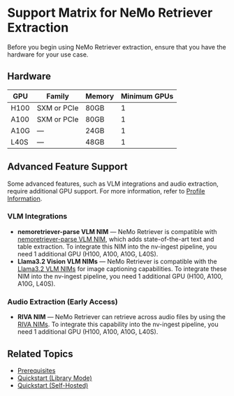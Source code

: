 # Support Matrix for NeMo Retriever Extraction

Before you begin using NeMo Retriever extraction, ensure that you have the hardware for your use case.


## Hardware

| GPU    | Family      | Memory | Minimum GPUs |
|--------|-------------|--------|--------------|
| H100   | SXM or PCIe | 80GB   | 1            |
| A100   | SXM or PCIe | 80GB   | 1            |
| A10G   | —           | 24GB   | 1            |
| L40S   | —           | 48GB   | 1            |



## Advanced Feature Support

Some advanced features, such as VLM integrations and audio extraction, require additional GPU support. 
For more information, refer to [Profile Information](quickstart-guide.md#profile-information).


### VLM Integrations

- **nemoretriever-parse VLM NIM** — NeMo Retriever is compatible with [nemoretriever-parse VLM NIM](https://build.nvidia.com/nvidia/nemoretriever-parse), which adds state-of-the-art text and table extraction. To integrate this NIM into the nv-ingest pipeline, you need 1 additional GPU (H100, A100, A10G, L40S).
- **Llama3.2 Vision VLM NIMs** — NeMo Retriever is compatible with the [Llama3.2 VLM NIMs](https://build.nvidia.com/meta/llama-3.2-11b-vision-instruct/modelcard) for image captioning capabilities. To integrate these NIM into the nv-ingest pipeline, you need 1 additional GPU (H100, A100, A10G, L40S).


### Audio Extraction (Early Access)

- **RIVA NIM** — NeMo Retriever can retrieve across audio files by using the [RIVA NIMs](https://docs.nvidia.com/nim/riva/asr/latest/overview.html). To integrate this capability into the nv-ingest pipeline, you need 1 additional GPU (H100, A100, A10G, L40S).



## Related Topics

- [Prerequisites](prerequisites.md)
- [Quickstart (Library Mode)](quickstart-library-mode.md)
- [Quickstart (Self-Hosted)](quickstart-guide.md)

